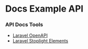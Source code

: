 # Docs Example API

### API Docs Tools

- [Laravel OpenAPI](https://github.com/vyuldashev/laravel-openapi)
- [Laravel Stoplight Elements](https://github.com/JustSteveKing/laravel-stoplight-elements)
